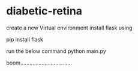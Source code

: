 # diabetic-retina
create a new Virtual environment
install flask using

pip install flask

run the below command
python main.py

boom..................................
